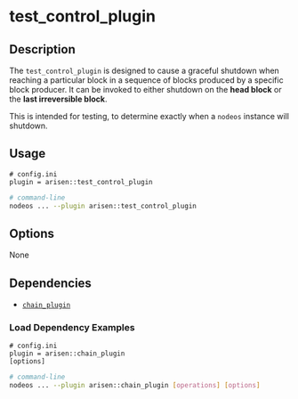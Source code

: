 # test_control_plugin

## Description

The `test_control_plugin` is designed to cause a graceful shutdown when reaching a particular block in a sequence of blocks produced by a specific block producer. It can be invoked to either shutdown on the **head block** or the **last irreversible block**.

This is intended for testing, to determine exactly when a `nodeos` instance will shutdown.

## Usage

```console
# config.ini
plugin = arisen::test_control_plugin
```
```sh
# command-line
nodeos ... --plugin arisen::test_control_plugin
```

## Options

None

## Dependencies

* [`chain_plugin`](../chain_plugin/index.md)

### Load Dependency Examples

```console
# config.ini
plugin = arisen::chain_plugin
[options]
```
```sh
# command-line
nodeos ... --plugin arisen::chain_plugin [operations] [options]
```
